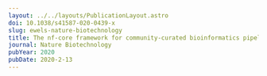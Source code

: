 ```yaml
---
layout: ../../layouts/PublicationLayout.astro
doi: 10.1038/s41587-020-0439-x
slug: ewels-nature-biotechnology
title: The nf-core framework for community-curated bioinformatics pipelines
journal: Nature Biotechnology
pubYear: 2020
pubDate: 2020-2-13
---
```


